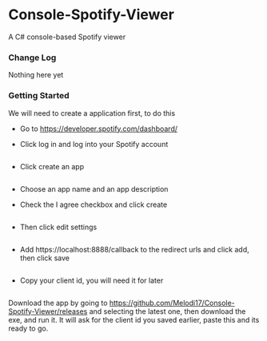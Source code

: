 # Console-Spotify-Viewer
 A C# console-based Spotify viewer

### Change Log

Nothing here yet

### Getting Started

We will need to create a application first, to do this

- Go to https://developer.spotify.com/dashboard/

- Click log in and log into your Spotify account

  <img src="C:\Users\melod\AppData\Roaming\Typora\typora-user-images\image-20220104224750437.png" alt="" style="zoom:50%;" />

- Click create an app

  <img src="C:\Users\melod\AppData\Roaming\Typora\typora-user-images\image-20220104224908102.png" alt="" style="zoom:50%;" />

- Choose an app name and an app description

- Check the I agree checkbox and click create

  <img src="C:\Users\melod\AppData\Roaming\Typora\typora-user-images\image-20220104225047739.png" alt="" style="zoom:50%;" />

- Then click edit settings

  <img src="C:\Users\melod\AppData\Roaming\Typora\typora-user-images\image-20220104225159470.png" alt="" style="zoom:50%;" />

- Add https://localhost:8888/callback to the redirect urls and click add, then click save

  <img src="C:\Users\melod\AppData\Roaming\Typora\typora-user-images\image-20220104225435293.png" alt="" style="zoom:50%;" />

- Copy your client id, you will need it for later

<img src="C:\Users\melod\AppData\Roaming\Typora\typora-user-images\image-20220104225900477.png" alt="" style="zoom:50%;" />

Download the app by going to https://github.com/Melodi17/Console-Spotify-Viewer/releases and selecting the latest one, then download the exe, and run it. It will ask for the client id you saved earlier, paste this and its ready to go.
